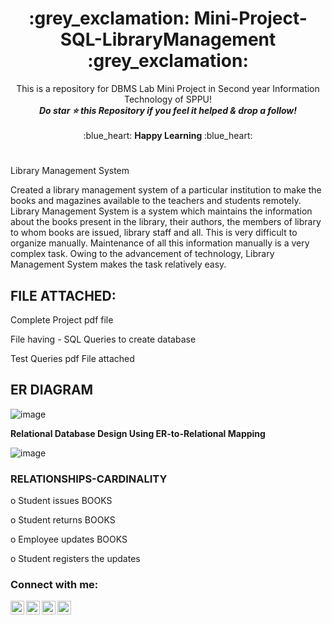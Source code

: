 <h1 align="middle"> :grey_exclamation: Mini-Project-SQL-LibraryManagement :grey_exclamation: </h1>
<p align ="middle"> This is a repository for DBMS Lab Mini Project in Second year Information Technology of SPPU! <br>
<b><i>Do star ⭐ this Repository if you feel it helped & drop a follow!</b></i><br><br>
:blue_heart: <b> Happy Learning </b> :blue_heart:
<br></p>

#
Library Management System

Created a library management system of a particular institution to make the books and magazines available to the teachers and students remotely. Library Management System is a system which maintains the information about the books present in the library, their authors, the members of library to whom books are issued, library staff and all. This is very difficult to organize manually. Maintenance of all this information manually is a very complex task. Owing to the advancement of technology, Library Management System makes the task relatively easy.

## FILE ATTACHED:

Complete Project pdf file

File having - SQL Queries to create database

Test Queries pdf File attached

## ER DIAGRAM

![image](https://user-images.githubusercontent.com/72682683/131119655-518fcbca-2e95-4b43-b46a-60d31878755a.png)

**Relational Database Design Using ER-to-Relational Mapping**

![image](https://user-images.githubusercontent.com/72682683/131119747-d39aadfb-85a1-4eec-b30e-e6d9c926b272.png)


### RELATIONSHIPS-CARDINALITY

o	Student issues BOOKS

o	Student returns BOOKS

o	Employee updates BOOKS

o	Student registers the updates

### Connect with me:

[<img align="left" alt="codeSTACKr.com" width="22px" src="https://img.icons8.com/?size=512&id=n9d0Hm43JCPK&format=png" />][website]
[<img align="left" alt="codeSTACKr | Twitter" width="22px" src="https://img.icons8.com/fluency/48/twitter.png" />][twitter]
[<img align="left" alt="codeSTACKr | LinkedIn" width="22px" src="https://raw.githubusercontent.com/rahuldkjain/github-profile-readme-generator/master/src/images/icons/Social/linked-in-alt.svg" />][linkedin]
[<img align="left" alt="codeSTACKr | Instagram" width="22px" src="https://raw.githubusercontent.com/rahuldkjain/github-profile-readme-generator/master/src/images/icons/Social/instagram.svg" />][instagram]

<br />

[website]: https://shinchancode.github.io/3d-react-portfolio/
[twitter]: https://twitter.com/CodeShinchan
[instagram]: https://www.instagram.com/aarti.rathiii
[linkedin]: https://www.linkedin.com/in/aarti-rathi-a6031814b/

